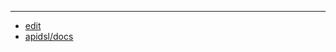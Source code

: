 
---

+ [edit](https://github.com/apidsl/docs/edit/main/README.md)
+ [apidsl/docs](https://github.com/apidsl/docs)